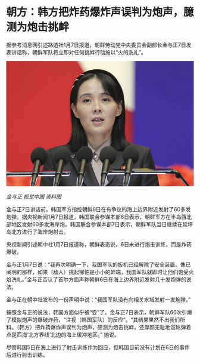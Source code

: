 # 朝方：韩方把炸药爆炸声误判为炮声，臆测为炮击挑衅

据参考消息网引述路透社1月7日报道，朝鲜劳动党中央委员会副部长金与正7日发表讲话称，朝鲜军队将立即对任何挑衅行动施以“火的洗礼”。

![4f1d1bb9cf8acd27eefc927e9820b698.jpg](https://raw.githubusercontent.com/qqhsx/qqnews_image/main/2024/01/07/朝方：韩方把炸药爆炸声误判为炮声，臆测为炮击挑衅/4f1d1bb9cf8acd27eefc927e9820b698.jpg)

_金与正 视觉中国 资料图_

金与正7日讲话前，韩国军方指控朝鲜6日在有争议的海上边界附近发射了60多发炮弹。据央视新闻1月7日报道，韩国联合参谋本部6日表示，朝鲜军方在半岛西北部地区发射60多发海岸炮。韩国联合参谋本部7日表示，朝鲜军队当日继续在延坪岛北方进行了海岸炮射击。

央视新闻引述朝中社1月7日报道称，朝鲜表态说，6日未进行炮击训练，而是炸药爆破。

金与正1月7日说：“我再次明确一下，我国军队的扳机已经解除了安全装置。像已阐明的那样，如果（敌人）挑起哪怕是小小的衅端，我国军队就即时让他们饱受火焰洗礼。”金与正否认了首尔方面声称朝鲜6日在海上边界附近发射几十发炮弹的说法。

金与正在朝中社发布的一份声明中说：“我国军队没有向相关水域发射一发炮弹。”

按照金与正的说法，韩国方面似乎被“耍”了。金与正7日表示，朝鲜军队60次引爆了模拟炮声的爆破炸药，“注视（韩国军队）的反应”。“其结果果然不出我们所料。（韩方）把炸药爆炸声误判为炮声，臆测为炮击挑衅，还厚颜无耻地谎称弹着点是西海‘北方界线’北边的海上缓冲地区。”
她说。

尽管韩国5日在海上进行了射击训练作为回应，但韩国目前没有计划在6日的事件后进行射击训练。

